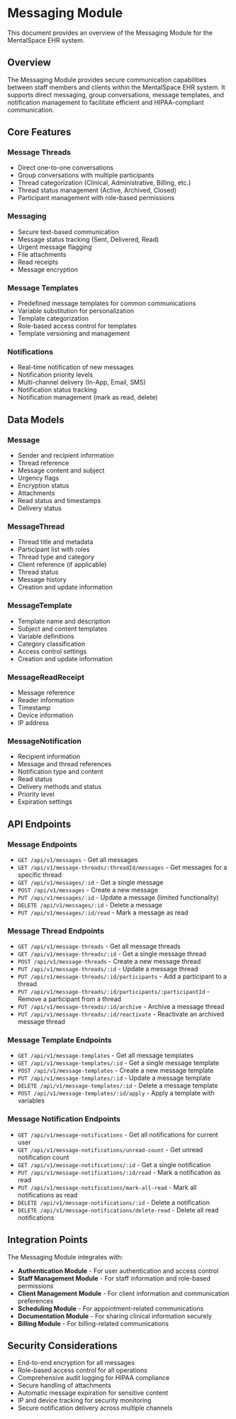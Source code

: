 # Messaging Module

This document provides an overview of the Messaging Module for the MentalSpace EHR system.

## Overview

The Messaging Module provides secure communication capabilities between staff members and clients within the MentalSpace EHR system. It supports direct messaging, group conversations, message templates, and notification management to facilitate efficient and HIPAA-compliant communication.

## Core Features

### Message Threads
- Direct one-to-one conversations
- Group conversations with multiple participants
- Thread categorization (Clinical, Administrative, Billing, etc.)
- Thread status management (Active, Archived, Closed)
- Participant management with role-based permissions

### Messaging
- Secure text-based communication
- Message status tracking (Sent, Delivered, Read)
- Urgent message flagging
- File attachments
- Read receipts
- Message encryption

### Message Templates
- Predefined message templates for common communications
- Variable substitution for personalization
- Template categorization
- Role-based access control for templates
- Template versioning and management

### Notifications
- Real-time notification of new messages
- Notification priority levels
- Multi-channel delivery (In-App, Email, SMS)
- Notification status tracking
- Notification management (mark as read, delete)

## Data Models

### Message
- Sender and recipient information
- Thread reference
- Message content and subject
- Urgency flags
- Encryption status
- Attachments
- Read status and timestamps
- Delivery status

### MessageThread
- Thread title and metadata
- Participant list with roles
- Thread type and category
- Client reference (if applicable)
- Thread status
- Message history
- Creation and update information

### MessageTemplate
- Template name and description
- Subject and content templates
- Variable definitions
- Category classification
- Access control settings
- Creation and update information

### MessageReadReceipt
- Message reference
- Reader information
- Timestamp
- Device information
- IP address

### MessageNotification
- Recipient information
- Message and thread references
- Notification type and content
- Read status
- Delivery methods and status
- Priority level
- Expiration settings

## API Endpoints

### Message Endpoints
- `GET /api/v1/messages` - Get all messages
- `GET /api/v1/message-threads/:threadId/messages` - Get messages for a specific thread
- `GET /api/v1/messages/:id` - Get a single message
- `POST /api/v1/messages` - Create a new message
- `PUT /api/v1/messages/:id` - Update a message (limited functionality)
- `DELETE /api/v1/messages/:id` - Delete a message
- `PUT /api/v1/messages/:id/read` - Mark a message as read

### Message Thread Endpoints
- `GET /api/v1/message-threads` - Get all message threads
- `GET /api/v1/message-threads/:id` - Get a single message thread
- `POST /api/v1/message-threads` - Create a new message thread
- `PUT /api/v1/message-threads/:id` - Update a message thread
- `PUT /api/v1/message-threads/:id/participants` - Add a participant to a thread
- `PUT /api/v1/message-threads/:id/participants/:participantId` - Remove a participant from a thread
- `PUT /api/v1/message-threads/:id/archive` - Archive a message thread
- `PUT /api/v1/message-threads/:id/reactivate` - Reactivate an archived message thread

### Message Template Endpoints
- `GET /api/v1/message-templates` - Get all message templates
- `GET /api/v1/message-templates/:id` - Get a single message template
- `POST /api/v1/message-templates` - Create a new message template
- `PUT /api/v1/message-templates/:id` - Update a message template
- `DELETE /api/v1/message-templates/:id` - Delete a message template
- `POST /api/v1/message-templates/:id/apply` - Apply a template with variables

### Message Notification Endpoints
- `GET /api/v1/message-notifications` - Get all notifications for current user
- `GET /api/v1/message-notifications/unread-count` - Get unread notification count
- `GET /api/v1/message-notifications/:id` - Get a single notification
- `PUT /api/v1/message-notifications/:id/read` - Mark a notification as read
- `PUT /api/v1/message-notifications/mark-all-read` - Mark all notifications as read
- `DELETE /api/v1/message-notifications/:id` - Delete a notification
- `DELETE /api/v1/message-notifications/delete-read` - Delete all read notifications

## Integration Points

The Messaging Module integrates with:

- **Authentication Module** - For user authentication and access control
- **Staff Management Module** - For staff information and role-based permissions
- **Client Management Module** - For client information and communication preferences
- **Scheduling Module** - For appointment-related communications
- **Documentation Module** - For sharing clinical information securely
- **Billing Module** - For billing-related communications

## Security Considerations

- End-to-end encryption for all messages
- Role-based access control for all operations
- Comprehensive audit logging for HIPAA compliance
- Secure handling of attachments
- Automatic message expiration for sensitive content
- IP and device tracking for security monitoring
- Secure notification delivery across multiple channels
